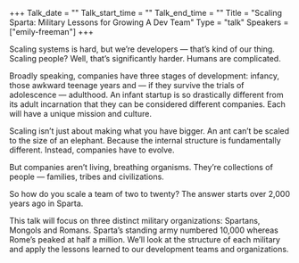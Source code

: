 +++
Talk_date = ""
Talk_start_time = ""
Talk_end_time = ""
Title = "Scaling Sparta: Military Lessons for Growing A Dev Team"
Type = "talk"
Speakers = ["emily-freeman"]
+++

Scaling systems is hard, but we’re developers — that’s kind of our thing. Scaling people? Well, that’s significantly harder. Humans are complicated.

Broadly speaking, companies have three stages of development: infancy, those awkward teenage years and — if they survive the trials of adolescence — adulthood. An infant startup is so drastically different from its adult incarnation that they can be considered different companies. Each will have a unique mission and culture.

Scaling isn’t just about making what you have bigger. An ant can’t be scaled to the size of an elephant. Because the internal structure is fundamentally different. Instead, companies have to evolve.

But companies aren’t living, breathing organisms. They’re collections of people — families, tribes and civilizations.

So how do you scale a team of two to twenty? The answer starts over 2,000 years ago in Sparta.

This talk will focus on three distinct military organizations: Spartans, Mongols and Romans. Sparta’s standing army numbered 10,000 whereas Rome’s peaked at half a million. We’ll look at the structure of each military and apply the lessons learned to our development teams and organizations.
